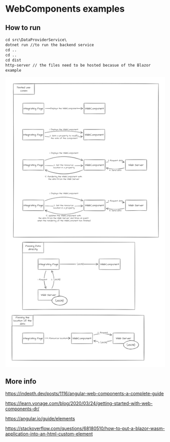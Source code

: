 # WebComponents examples

## How to run
```
cd src\DataProviderService\
dotnet run //to run the backend service
cd ..
cd ..
cd dist
http-server // the files need to be hosted becasue of the Blazor example 
```

![Alt text](./img/Use-cases.png "use-cases")

## More info
https://indepth.dev/posts/1116/angular-web-components-a-complete-guide

https://learn.vonage.com/blog/2020/03/24/getting-started-with-web-components-dr/

https://angular.io/guide/elements

https://stackoverflow.com/questions/68180510/how-to-put-a-blazor-wasm-application-into-an-html-custom-element
